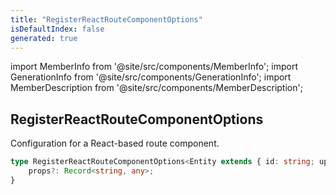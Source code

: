```yaml
---
title: "RegisterReactRouteComponentOptions"
isDefaultIndex: false
generated: true
---
```

<!-- This file was generated from the Vendure source. Do not modify. Instead, re-run the "docs:build" script -->
import MemberInfo from '@site/src/components/MemberInfo';
import GenerationInfo from '@site/src/components/GenerationInfo';
import MemberDescription from '@site/src/components/MemberDescription';


## RegisterReactRouteComponentOptions

<GenerationInfo sourceFile="packages/admin-ui/src/lib/react/src/register-react-route-component.ts" sourceLine="15" packageName="@vendure/admin-ui" />

Configuration for a React-based route component.

```ts title="Signature"
type RegisterReactRouteComponentOptions<Entity extends { id: string; updatedAt?: string }, T extends DocumentNode | TypedDocumentNode<any, { id: string }>, Field extends keyof ResultOf<T>, R extends Field> = RegisterRouteComponentOptions<ElementType, Entity, T, Field, R> & {
    props?: Record<string, any>;
}
```
